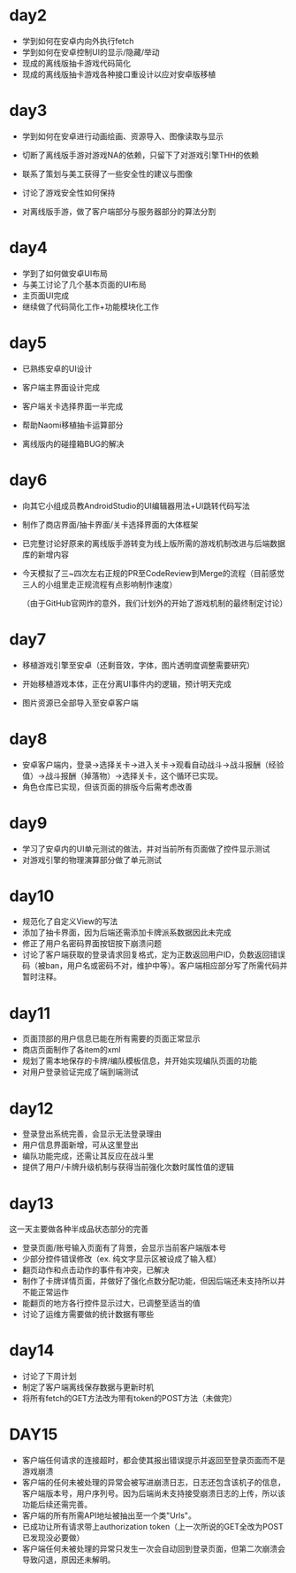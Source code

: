 # day2

* 学到如何在安卓内向外执行fetch
* 学到如何在安卓控制UI的显示/隐藏/举动
* 现成的离线版抽卡游戏代码简化
* 现成的离线版抽卡游戏各种接口重设计以应对安卓版移植

# day3

* 学到如何在安卓进行动画绘画、资源导入、图像读取与显示

* 切断了离线版手游对游戏NA的依赖，只留下了对游戏引擎THH的依赖

* 联系了策划与美工获得了一些安全性的建议与图像

* 讨论了游戏安全性如何保持

* 对离线版手游，做了客户端部分与服务器部分的算法分割

# day4

* 学到了如何做安卓UI布局
* 与美工讨论了几个基本页面的UI布局
* 主页面UI完成
* 继续做了代码简化工作+功能模块化工作
# day5

* 已熟练安卓的UI设计

* 客户端主界面设计完成

* 客户端关卡选择界面一半完成

* 帮助Naomi移植抽卡运算部分

* 离线版内的碰撞箱BUG的解决

# day6

* 向其它小组成员教AndroidStudio的UI编辑器用法+UI跳转代码写法

* 制作了商店界面/抽卡界面/关卡选择界面的大体框架

* 已完整讨论好原来的离线版手游转变为线上版所需的游戏机制改进与后端数据库的新增内容

* 今天模拟了三~四次左右正规的PR至CodeReview到Merge的流程（目前感觉三人的小组里走正规流程有点影响制作速度）

  （由于GitHub官网炸的意外，我们计划外的开始了游戏机制的最终制定讨论）

# day7

* 移植游戏引擎至安卓（还剩音效，字体，图片透明度调整需要研究）

* 开始移植游戏本体，正在分离UI事件内的逻辑，预计明天完成

* 图片资源已全部导入至安卓客户端

# day8

* 安卓客户端内，登录->选择关卡->进入关卡->观看自动战斗->战斗报酬（经验值）->战斗报酬（掉落物）->选择关卡，这个循环已实现。
* 角色仓库已实现，但该页面的排版今后需考虑改善

# day9

* 学习了安卓内的UI单元测试的做法，并对当前所有页面做了控件显示测试
* 对游戏引擎的物理演算部分做了单元测试

# day10

* 规范化了自定义View的写法
* 添加了抽卡界面，因为后端还需添加卡牌派系数据因此未完成
* 修正了用户名密码界面按钮按下崩溃问题
* 讨论了客户端获取的登录请求回复格式，定为正数返回用户ID，负数返回错误码（被ban，用户名或密码不对，维护中等）。客户端相应部分写了所需代码并暂时注释。

# day11

* 页面顶部的用户信息已能在所有需要的页面正常显示
* 商店页面制作了各item的xml
* 规划了需本地保存的卡牌/编队模板信息，并开始实现编队页面的功能
* 对用户登录验证完成了端到端测试

# day12

* 登录登出系统完善，会显示无法登录理由
* 用户信息界面新增，可从这里登出
* 编队功能完成，还需让其反应在战斗里
* 提供了用户/卡牌升级机制与获得当前强化次数时属性值的逻辑

# day13

这一天主要做各种半成品状态部分的完善

* 登录页面/账号输入页面有了背景，会显示当前客户端版本号
* 少部分控件错误修改（ex. 纯文字显示区被设成了输入框）
* 翻页动作和点击动作的事件有冲突，已解决
* 制作了卡牌详情页面，并做好了强化点数分配功能，但因后端还未支持所以并不能正常运作
* 能翻页的地方各行控件显示过大，已调整至适当的值
* 讨论了运维方需要做的统计数据有哪些

# day14

* 讨论了下周计划
* 制定了客户端离线保存数据与更新时机
* 将所有fetch的GET方法改为带有token的POST方法（未做完）

# DAY15

* 客户端任何请求的连接超时，都会使其报出错误提示并返回至登录页面而不是游戏崩溃
* 客户端的任何未被处理的异常会被写进崩溃日志，日志还包含该机子的信息，客户端版本号，用户序列号。因为后端尚未支持接受崩溃日志的上传，所以该功能后续还需完善。
* 客户端的所有所需API地址被抽出至一个类"Urls"。
* 已成功让所有请求带上authorization token（上一次所说的GET全改为POST已发现没必要做）
* 客户端任何未被处理的异常只发生一次会自动回到登录页面，但第二次崩溃会导致闪退，原因还未解明。